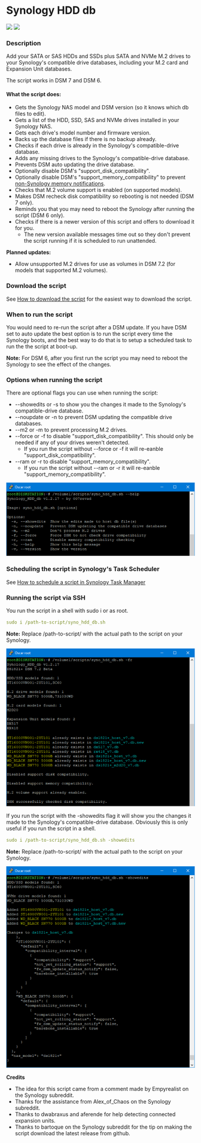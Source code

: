 # Synology HDD db

<a href="https://github.com/007revad/Synology_HDD_db/releases"><img src="https://img.shields.io/github/release/007revad/Synology_HDD_db.svg"></a>
<a href="https://hits.seeyoufarm.com"><img src="https://hits.seeyoufarm.com/api/count/incr/badge.svg?url=https%3A%2F%2Fgithub.com%2F007revad%2FSynology_HDD_db&count_bg=%2379C83D&title_bg=%23555555&icon=&icon_color=%23E7E7E7&title=hits&edge_flat=false"/></a>

### Description

Add your SATA or SAS HDDs and SSDs plus SATA and NVMe M.2 drives to your Synology's compatible drive databases, including your M.2 card and Expansion Unit databases. 

The script works in DSM 7 and DSM 6.

#### What the script does:

* Gets the Synology NAS model and DSM version (so it knows which db files to edit).
* Gets a list of the HDD, SSD, SAS and NVMe drives installed in your Synology NAS.
* Gets each drive's model number and firmware version.
* Backs up the database files if there is no backup already.
* Checks if each drive is already in the Synology's compatible-drive database.
* Adds any missing drives to the Synology's compatible-drive database.
* Prevents DSM auto updating the drive database.
* Optionally disable DSM's "support_disk_compatibility".
* Optionally disable DSM's "support_memory_compatibility" to prevent <a href=images/ram_wanring.png/>non-Synology memory notifications</a>.
* Checks that M.2 volume support is enabled (on supported models).
* Makes DSM recheck disk compatibility so rebooting is not needed (DSM 7 only).
* Reminds you that you may need to reboot the Synology after running the script (DSM 6 only).
* Checks if there is a newer version of this script and offers to download it for you.
  * The new version available messages time out so they don't prevent the script running if it is scheduled to run unattended.

**Planned updates:** 
* Allow unsupported M.2 drives for use as volumes in DSM 7.2 (for models that supported M.2 volumes).

### Download the script

See <a href=images/how_to_download.png/>How to download the script</a> for the easiest way to download the script.

### When to run the script

You would need to re-run the script after a DSM update. If you have DSM set to auto update the best option is to run the script every time the Synology boots, and the best way to do that is to setup a scheduled task to run the the script at boot-up.

**Note:** For DSM 6, after you first run the script you may need to reboot the Synology to see the effect of the changes.

### Options when running the script

There are optional flags you can use when running the script:
* --showedits or -s to show you the changes it made to the Synology's compatible-drive database.
* --noupdate or -n to prevent DSM updating the compatible drive databases.
* --m2 or -m to prevent processing M.2 drives.
* --force or -f to disable "support_disk_compatibility". This should only be needed if any of your drives weren't detected.
  * If you run the script without --force or -f it will re-eanble "support_disk_compatibility".
* --ram or -r to disable "support_memory_compatibility".
  * If you run the script without --ram or -r it will re-eanble "support_memory_compatibility".

<p align="leftr"><img src="images/syno_hdd_db_help.png"></p>

### Scheduling the script in Synology's Task Scheduler

See <a href=how_to_schedule.md/>How to schedule a script in Synology Task Manager</a>

### Running the script via SSH

You run the script in a shell with sudo i or as root.

```YAML
sudo i /path-to-script/syno_hdd_db.sh
```

**Note:** Replace /path-to-script/ with the actual path to the script on your Synology.

<p align="leftr"><img src="images/syno_hdd_db1.png"></p>

If you run the script with the -showedits flag it will show you the changes it made to the Synology's compatible-drive database. Obviously this is only useful if you run the script in a shell.

```YAML
sudo i /path-to-script/syno_hdd_db.sh -showedits
```

**Note:** Replace /path-to-script/ with the actual path to the script on your Synology.

<p align="leftr"><img src="images/syno_hdd_db.png"></p>

**Credits**

- The idea for this script came from a comment made by Empyrealist on the Synology subreddit.
- Thanks for the assistance from Alex_of_Chaos on the Synology subreddit.
- Thanks to dwabraxus and aferende for help detecting connected expansion units.
- Thanks to bartoque on the Synology subreddit for the tip on making the script download the latest release from github.
